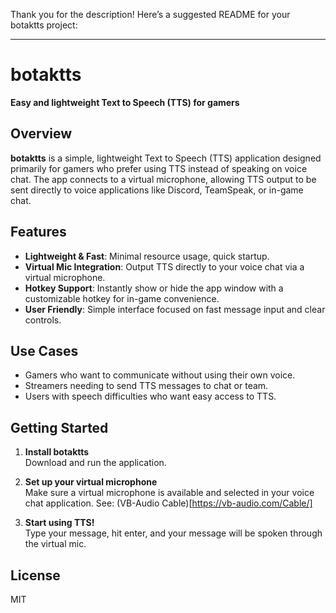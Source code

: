 Thank you for the description! Here’s a suggested README for your botaktts project:

---

# botaktts

**Easy and lightweight Text to Speech (TTS) for gamers**

## Overview

**botaktts** is a simple, lightweight Text to Speech (TTS) application designed primarily for gamers who prefer using TTS instead of speaking on voice chat. The app connects to a virtual microphone, allowing TTS output to be sent directly to voice applications like Discord, TeamSpeak, or in-game chat.

## Features

- **Lightweight & Fast**: Minimal resource usage, quick startup.
- **Virtual Mic Integration**: Output TTS directly to your voice chat via a virtual microphone.
- **Hotkey Support**: Instantly show or hide the app window with a customizable hotkey for in-game convenience.
- **User Friendly**: Simple interface focused on fast message input and clear controls.

## Use Cases

- Gamers who want to communicate without using their own voice.
- Streamers needing to send TTS messages to chat or team.
- Users with speech difficulties who want easy access to TTS.

## Getting Started

1. **Install botaktts**  
   Download and run the application.

2. **Set up your virtual microphone**  
   Make sure a virtual microphone is available and selected in your voice chat application. See: (VB-Audio Cable)[https://vb-audio.com/Cable/]

3. **Start using TTS!**  
   Type your message, hit enter, and your message will be spoken through the virtual mic.

## License

MIT
